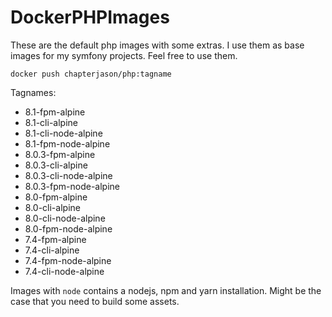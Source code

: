 
# DockerPHPImages

These are the default php images with some extras.
I use them as base images for my symfony projects.
Feel free to use them.

```console
docker push chapterjason/php:tagname
```

Tagnames:

- 8.1-fpm-alpine
- 8.1-cli-alpine
- 8.1-cli-node-alpine
- 8.1-fpm-node-alpine
- 8.0.3-fpm-alpine
- 8.0.3-cli-alpine
- 8.0.3-cli-node-alpine
- 8.0.3-fpm-node-alpine
- 8.0-fpm-alpine
- 8.0-cli-alpine
- 8.0-cli-node-alpine
- 8.0-fpm-node-alpine
- 7.4-fpm-alpine
- 7.4-cli-alpine
- 7.4-fpm-node-alpine
- 7.4-cli-node-alpine

Images with `node` contains a nodejs, npm and yarn installation.
Might be the case that you need to build some assets.
